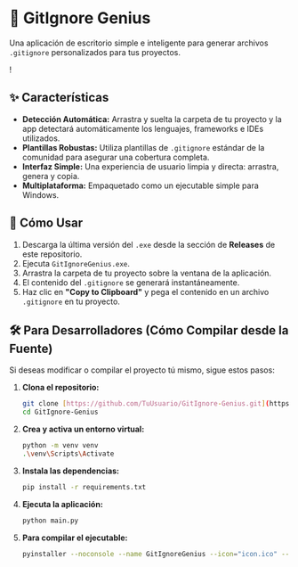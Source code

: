 # 📜 GitIgnore Genius

Una aplicación de escritorio simple e inteligente para generar archivos `.gitignore` personalizados para tus proyectos.

!

## ✨ Características

* **Detección Automática:** Arrastra y suelta la carpeta de tu proyecto y la app detectará automáticamente los lenguajes, frameworks e IDEs utilizados.
* **Plantillas Robustas:** Utiliza plantillas de `.gitignore` estándar de la comunidad para asegurar una cobertura completa.
* **Interfaz Simple:** Una experiencia de usuario limpia y directa: arrastra, genera y copia.
* **Multiplataforma:** Empaquetado como un ejecutable simple para Windows.

## 🚀 Cómo Usar

1.  Descarga la última versión del `.exe` desde la sección de **Releases** de este repositorio.
2.  Ejecuta `GitIgnoreGenius.exe`.
3.  Arrastra la carpeta de tu proyecto sobre la ventana de la aplicación.
4.  El contenido del `.gitignore` se generará instantáneamente.
5.  Haz clic en **"Copy to Clipboard"** y pega el contenido en un archivo `.gitignore` en tu proyecto.

## 🛠️ Para Desarrolladores (Cómo Compilar desde la Fuente)

Si deseas modificar o compilar el proyecto tú mismo, sigue estos pasos:

1.  **Clona el repositorio:**
    ```bash
    git clone [https://github.com/TuUsuario/GitIgnore-Genius.git](https://github.com/TuUsuario/GitIgnore-Genius.git)
    cd GitIgnore-Genius
    ```

2.  **Crea y activa un entorno virtual:**
    ```bash
    python -m venv venv
    .\venv\Scripts\Activate
    ```

3.  **Instala las dependencias:**
    ```bash
    pip install -r requirements.txt
    ```

4.  **Ejecuta la aplicación:**
    ```bash
    python main.py
    ```

5.  **Para compilar el ejecutable:**
    ```bash
    pyinstaller --noconsole --name GitIgnoreGenius --icon="icon.ico" --add-data "src/infrastructure/templates;src/infrastructure/templates" main.py
    ```